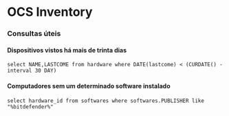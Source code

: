 # OCS Inventory

### Consultas úteis

#### Dispositivos vistos há mais de trinta dias

```text
select NAME,LASTCOME from hardware where DATE(lastcome) < (CURDATE() - interval 30 DAY)
```

#### Computadores sem um determinado software instalado

```text
select hardware_id from softwares where softwares.PUBLISHER like "%bitdefender%"
```

